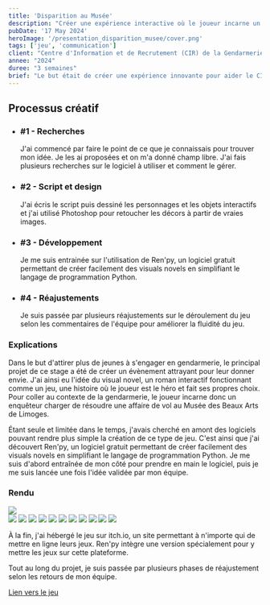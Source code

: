 ```yaml
---
title: 'Disparition au Musée'
description: "Créer une expérience interactive où le joueur incarne un gendarme enquêtant sur le vol d'une oeuvre d'art."
pubDate: '17 May 2024'
heroImage: '/presentation_disparition_musee/cover.png'
tags: ['jeu', 'communication']
client: "Centre d'Information et de Recrutement (CIR) de la Gendarmerie de Limoges"
annee: "2024"
duree: "3 semaines"
brief: "Le but était de créer une expérience innovante pour aider le CIR à recruter les jeunes. Le choix du dispositif était libre, ma tutrice de stage avait une proposition mais elle m'a laissé la liberté de faire autre chose."
---
```


<article class="flex flex-col w-full py-7 px-10 my-6 gap-5 text-clrWhite bg-secondaryNeutral rounded-xl">
    <h2 class="font-cormorantInfant text-3xl">Processus créatif</h2>
    <ul class="grid grid-cols-1 gap-4 lg:gap-0 lg:grid-cols-4 w-full">
        <li class="flex flex-col lg:px-5 gap-2 lg:gap-1">
            <h3 class="text-lg">#1 - Recherches</h3>
            <p>J'ai commencé par faire le point de ce que je connaissais pour trouver mon idée. Je les ai proposées et on m'a donné champ libre. J'ai fais plusieurs recherches sur le logiciel à utiliser et comment le gérer.</p>
        </li>
        <li class="flex flex-col lg:px-5 gap-2 lg:gap-1">
            <h3 class="text-lg">#2 - Script et design</h3>
            <p>J'ai écris le script puis dessiné les personnages et les objets interactifs et j'ai utilisé Photoshop pour retoucher les décors à partir de vraies images.</p>
        </li>
        <li class="flex flex-col lg:px-5 gap-2 lg:gap-1">
            <h3 class="text-lg">#3 - Développement</h3>
            <p>Je me suis entrainée sur l'utilisation de Ren'py, un logiciel gratuit permettant de créer facilement des visuals novels en simplifiant le langage de programmation Python.</p>
        </li>
        <li class="flex flex-col lg:px-5 gap-2 lg:gap-1">
            <h3 class="text-lg">#4 - Réajustements</h3>
            <p>Je suis passée par plusieurs réajustements sur le déroulement du jeu selon les commentaires de l'équipe pour améliorer la fluidité du jeu.</p>
        </li>
    </ul>
</article>

### **Explications**
Dans le but d'attirer plus de jeunes à s'engager en gendarmerie, le principal projet de ce stage a été de créer un évènement attrayant pour leur donner envie. J'ai ainsi eu l'idée du visual novel, un roman interactif fonctionnant comme un jeu, une histoire où le joueur est le héro et fait ses propres choix. Pour coller au contexte de la gendarmerie, le joueur incarne donc un enquêteur charger de résoudre une affaire de vol au Musée des Beaux Arts de Limoges.

Étant seule et limitée dans le temps, j'avais cherché en amont des logiciels pouvant rendre plus simple la création de ce type de jeu. C'est ainsi que j'ai découvert Ren'py, un logiciel gratuit permettant de créer facilement des visuals novels en simplifiant le langage de programmation Python. Je me suis d'abord entraînée de mon côté pour prendre en main le logiciel, puis je me suis lancée une fois l'idée validée par mon équipe.

### **Rendu**

<img class="" src="/presentation_disparition_musee/personnages.png"/>

<section class="flex justify-between w-full flex-wrap">
    <img class="w-1/3" src="/presentation_disparition_musee/fond1.png"/>
    <img class="w-1/3" src="/presentation_disparition_musee/fond2.png"/>
    <img class="w-1/3" src="/presentation_disparition_musee/fond3.png"/>
    <img class="w-1/3" src="/presentation_disparition_musee/fond4.png"/>
    <img class="w-1/3" src="/presentation_disparition_musee/fond5.png"/>
    <img class="w-1/3" src="/presentation_disparition_musee/fond6.png"/>
    <img class="w-1/3" src="/presentation_disparition_musee/fond7.png"/>
    <img class="w-1/3" src="/presentation_disparition_musee/fond8.png"/>
    <img class="w-1/3" src="/presentation_disparition_musee/fond9.png"/>
    <img class="w-1/3" src="/presentation_disparition_musee/fond10.png"/>
    <img class="w-1/3" src="/presentation_disparition_musee/fond11.png"/>
</section>

À la fin, j'ai hébergé le jeu sur itch.io, un site permettant à n'importe qui de mettre en ligne leurs jeux. Ren'py intègre une version spécialement pour y mettre les jeux sur cette plateforme.

Tout au long du projet, je suis passée par plusieurs phases de réajustement selon les retours de mon équipe.

<a href="https://urlr.me/EY62K7" class="flex self-start rounded-lg px-7 py-3 text-clrWhite bg-primaryNeutral overflow-hidden relative group">
    <span class="absolute top-0 left-0 flex w-full h-0 mb-0 transition-all duration-200 ease-out transform translate-y-0 bg-primaryDark group-hover:h-full"></span>
    <span class="relative">Lien vers le jeu</span>
</a>